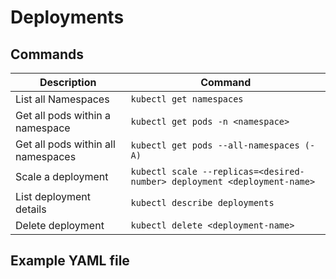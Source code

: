 # Deployments

## Commands 

| Description | Command |
| --- | ----------- |
| List all Namespaces | `kubectl get namespaces` |
| Get all pods within a namespace | `kubectl get pods -n <namespace>` |
| Get all pods within all namespaces | `kubectl get pods --all-namespaces (-A)` |
| Scale a deployment | `kubectl scale --replicas=<desired-number> deployment <deployment-name>` |
| List deployment details | `kubectl describe deployments` |
| Delete deployment | `kubectl delete <deployment-name>` |

## Example YAML file

```

    
```